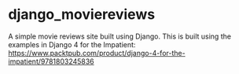 # django_moviereviews
A simple movie reviews site built using Django. This is built using the examples in Django 4 for the Impatient: https://www.packtpub.com/product/django-4-for-the-impatient/9781803245836
